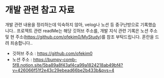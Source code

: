 # 개발 관련 참고 자료
개발 관련 내용을 정리하는데 익숙하지 않아, velog나 노션 등 중구난방으로 기록했습니다.. 프로젝트 관련 readMe는 해당 깃허브 주소를, 개발 지식 관련 기록은 노션 주소 및 현 주소(https://github.com/ofekim0/MyStudy)를 참조 부탁드립니다. 혼란을 드려 죄송합니다..
- 깃허브 주소 : https://github.com/ofekim0
- 노션 주소 : https://bumpy-comb-5f8.notion.site/5ba89a8f43af4ca99a1824218ab49bf4?v=426066f51f2e43c29ebead66be2b433b&pvs=4
